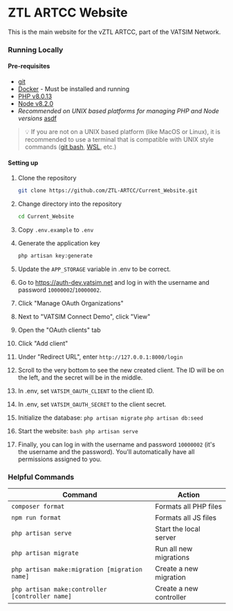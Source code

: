 # ZTL ARTCC Website
This is the main website for the vZTL ARTCC, part of the VATSIM Network.

### Running Locally
#### Pre-requisites
* [git](https://git-scm.com/downloads/)
* [Docker](https://www.docker.com/get-started/) - Must be installed and running
* [PHP v8.0.13](https://www.php.net/)
* [Node v8.2.0](https://nodejs.org/en/)
* _Recommended on UNIX based platforms for managing PHP and Node versions_ [asdf](https://asdf-vm.com/)

> 💡 If you are not on a UNIX based platform (like MacOS or Linux), it is recommended to use a terminal that is compatible with UNIX style commands ([git bash](https://gitforwindows.org/), [WSL](https://learn.microsoft.com/en-us/windows/wsl/install), etc.)

#### Setting up
1. Clone the repository
    ```bash
    git clone https://github.com/ZTL-ARTCC/Current_Website.git
    ```

2.  Change directory into the repository
    ```bash
    cd Current_Website
    ```
    
3. Copy `.env.example` to `.env`

4. Generate the application key
    ```bash
   php artisan key:generate
    ```
   
5. Update the `APP_STORAGE` variable in .env to be correct.
6. Go to https://auth-dev.vatsim.net and log in with the username and password `10000002`/`10000002`.
7. Click "Manage OAuth Organizations"
8. Next to "VATSIM Connect Demo", click "View"
9. Open the "OAuth clients" tab
10. Click "Add client"
11. Under "Redirect URL", enter `http://127.0.0.1:8000/login`
12. Scroll to the very bottom to see the new created client. The ID will be on the left, and the secret will be in the middle.
13. In .env, set `VATSIM_OAUTH_CLIENT` to the client ID.
14. In .env, set `VATSIM_OAUTH_SECRET` to the client secret.
15. Initialize the database:
   ```php artisan migrate``` ```php artisan db:seed```
16. Start the website:
    ```bash php artisan serve```
17. Finally, you can log in with the username and password `10000002` (it's the username and the password). You'll automatically have all permissions assigned to you.

### Helpful Commands
| Command                                         | Action                  |
|-------------------------------------------------|-------------------------|
| `composer format`                               | Formats all PHP files   |
| `npm run format`                                | Formats all JS files    |
| `php artisan serve`                             | Start the local server  |
| `php artisan migrate`                           | Run all new migrations  |
| `php artisan make:migration [migration name]`   | Create a new migration  |
| `php artisan make:controller [controller name]` | Create a new controller |
